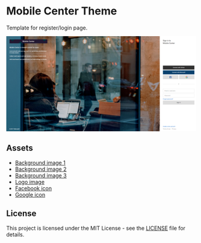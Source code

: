 # Mobile Center Theme
Template for register/login page.

![Login page](screenshots/login.png)

## Assets
* [Background image 1](https://unsplash.com/photos/Z3ownETsdNQ)
* [Background image 2](https://unsplash.com/photos/v8pE7-pukyY)
* [Background image 3](https://unsplash.com/photos/GiIZSko7Guk)
* [Logo image](http://thepatternlibrary.com/#kale-salad)
* [Facebook icon](http://www.flaticon.com/free-icon/facebook_124010) 
* [Google icon](http://www.flaticon.com/free-icon/search_281764) 

## License
This project is licensed under the MIT License - see the [LICENSE](LICENSE) file for details.